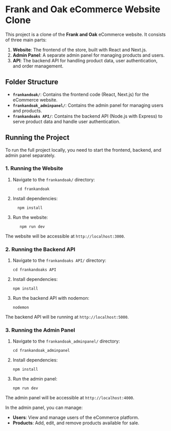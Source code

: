 # Frank and Oak eCommerce Website Clone

This project is a clone of the **Frank and Oak** eCommerce website. It consists of three main parts:

1. **Website**: The frontend of the store, built with React and Next.js.
2. **Admin Panel**: A separate admin panel for managing products and users.
3. **API**: The backend API for handling product data, user authentication, and order management.

## Folder Structure

- **`frankandoak/`**: Contains the frontend code (React, Next.js) for the eCommerce website.
- **`frankandoak_adminpanel/`**: Contains the admin panel for managing users and products.
- **`frankandoaks API/`**: Contains the backend API (Node.js with Express) to serve product data and handle user authentication.

## Running the Project

To run the full project locally, you need to start the frontend, backend, and admin panel separately.

### 1. Running the Website

1. Navigate to the `frankandoak/` directory:

         cd frankandoak

3. Install dependencies:

         npm install 

4. Run the website:

          npm run dev

The website will be accessible at `http://localhost:3000`.




### 2. Running the Backend API

1. Navigate to the `frankandoaks API/` directory:

   `cd frankandoaks API`

2. Install dependencies:

    `npm install`

3. Run the backend API with nodemon:

   `nodemon`

The backend API will be running at `http://localhost:5000`.

### 3. Running the Admin Panel

1. Navigate to the `frankandoak_adminpanel/` directory:

   `cd frankandoak_adminpanel`

2. Install dependencies:

    `npm install`

3. Run the admin panel:

    `npm run dev`

The admin panel will be accessible at `http://localhost:4000`.

In the admin panel, you can manage:

- **Users**: View and manage users of the eCommerce platform.
- **Products**: Add, edit, and remove products available for sale.

